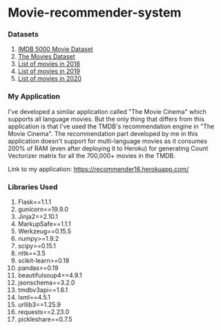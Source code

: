 # Movie-recommender-system
### Datasets 

1. [IMDB 5000 Movie Dataset](https://www.kaggle.com/carolzhangdc/imdb-5000-movie-dataset)
2. [The Movies Dataset](https://www.kaggle.com/rounakbanik/the-movies-dataset)
3. [List of movies in 2018](https://en.wikipedia.org/wiki/List_of_American_films_of_2018)
4. [List of movies in 2019](https://en.wikipedia.org/wiki/List_of_American_films_of_2019)
5. [List of movies in 2020](https://en.wikipedia.org/wiki/List_of_American_films_of_2020)

### My Application

I've developed a similar application called "The Movie Cinema" which supports all language movies. But the only thing that differs from this application is that I've used the TMDB's recommendation engine in "The Movie Cinema". The recommendation part developed by me in this application doesn't support for multi-language movies as it consumes 200% of RAM (even after deploying it to Heroku) for generating Count Vectorizer matrix for all the 700,000+ movies in the TMDB. 

Link to my application: https://recommender16.herokuapp.com/

### Libraries Used
1. Flask==1.1.1
2. gunicorn==19.9.0
3. Jinja2==2.10.1
4. MarkupSafe==1.1.1
5. Werkzeug==0.15.5
6. numpy>=1.9.2
7. scipy>=0.15.1
8. nltk==3.5
9. scikit-learn>=0.18
10. pandas>=0.19
11. beautifulsoup4==4.9.1
12. jsonschema==3.2.0
13. tmdbv3api==1.6.1
14. lxml==4.5.1
15. urllib3==1.25.9
16. requests==2.23.0
17. pickleshare==0.7.5
